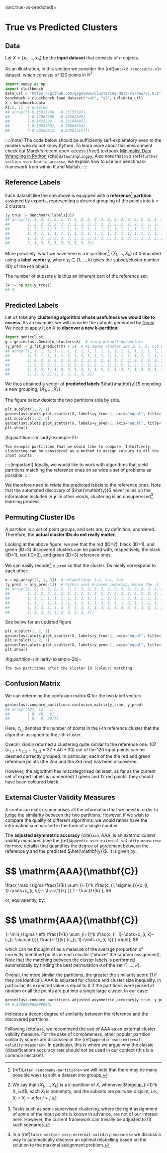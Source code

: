 



(sec:true-vs-predicted)=
# True vs Predicted Clusters


## Data

Let $X=\{\mathbf{x}_1, \dots, \mathbf{x}_n\}$ be the **input dataset**
that consists of $n$ objects.

As an illustration, in this section we consider the {ref}`wut/x2 <sec:suite-v1>`
dataset, which consists of 120 points in $\mathbb{R}^2$.



```python
import numpy as np
import clustbench
data_url = "https://github.com/gagolews/clustering-data-v1/raw/v1.0.1"
benchmark = clustbench.load_dataset("wut", "x2", url=data_url)
X = benchmark.data
X[:5, :]  # preview
## array([[-0.16911746, -0.25135197],
##        [-0.17667309, -0.48302249],
##        [-0.1423283 , -0.36194485],
##        [-0.10637601, -0.70068834],
##        [-0.49353012, -0.23587515]])
```

::::{note}
The code below should be sufficiently self-explanatory even to the readers
who do not know Python. To learn more about this environment
check out Marek's recent open-access (free!) textbook
[Minimalist Data Wrangling in Python](https://datawranglingpy.gagolewski.com/)
{cite}`datawranglingpy`.
Also note that in a {ref}`further section <sec:how-to-access>`,
we explain how to use our benchmark framework from within R and Matlab.
::::


## Reference Labels

Each dataset like the one above is equipped with a
**reference[^footmanyreference] partition** assigned by experts, representing
a desired grouping of the points into $k \ge 2$ clusters.

[^footmanyreference]: {ref}`Later <sec:many-partitions>` we will note
    that there may be many possible ways to split a dataset into groups.





```python
(y_true := benchmark.labels[0])
## array([2, 2, 2, 2, 2, 2, 2, 2, 2, 2, 2, 2, 2, 2, 2, 2, 2, 2, 2, 2, 2, 2,
##        2, 2, 2, 2, 2, 2, 2, 2, 2, 2, 2, 2, 2, 2, 2, 2, 2, 2, 1, 1, 1, 1,
##        1, 1, 1, 1, 1, 1, 1, 1, 1, 1, 1, 1, 1, 1, 1, 1, 1, 1, 1, 1, 1, 1,
##        1, 1, 1, 1, 1, 1, 1, 1, 1, 1, 1, 1, 1, 1, 1, 1, 1, 1, 1, 1, 1, 1,
##        1, 1, 3, 3, 3, 3, 3, 3, 3, 3, 3, 3, 3, 3, 3, 3, 3, 3, 3, 3, 3, 3,
##        3, 3, 3, 3, 3, 3, 3, 3, 3, 3])
```


More precisely, what we have here is a
$k$-partition[^footpart] $\{X_1,\dots,X_k\}$ of $X$
encoded using a **label vector** $\mathbf{y}$, where
$y_i\in\{1,\dots,k\}$ gives the subset/cluster number (ID) of the $i$-th object.


[^footpart]: We say that $\{X_1,\dots,X_k\}$ is a $k$-partition of $X$,
    whenever $\bigcup_{i=1}^k X_i=X$, each $X_i$ is nonempty,
    and the subsets are pairwise disjoint, i.e., $X_i\cap X_j=\emptyset$
    for $i\neq j$.


The number of subsets $k$ is thus an inherent part of the
reference set:



```python
(k := np.max(y_true))
## 3
```



## Predicted Labels

Let us take any **clustering algorithm whose usefulness
we would like to assess**. As an example, we will consider the outputs
generated by [*Genie*](https://genieclust.gagolewski.com).
We need to apply it on $X$ to **discover a new $k$-partition**:



```python
import genieclust
g = genieclust.Genie(n_clusters=k)  # using default parameters
(y_pred := g.fit_predict(X) + 1)  # +1 makes cluster IDs in 1..k, not 0..(k-1)
## array([1, 1, 1, 1, 1, 1, 1, 1, 1, 1, 1, 1, 1, 1, 1, 1, 1, 1, 1, 1, 1, 1,
##        1, 1, 1, 1, 1, 1, 1, 1, 1, 1, 1, 1, 1, 1, 1, 1, 1, 1, 1, 1, 2, 1,
##        2, 2, 2, 2, 2, 2, 2, 2, 1, 2, 2, 2, 1, 1, 2, 3, 2, 2, 2, 2, 2, 1,
##        2, 2, 2, 2, 2, 1, 2, 2, 2, 2, 2, 1, 2, 2, 2, 1, 2, 1, 2, 2, 2, 2,
##        2, 1, 3, 3, 3, 3, 3, 3, 3, 3, 3, 3, 3, 3, 3, 3, 3, 3, 3, 3, 3, 3,
##        3, 3, 3, 3, 3, 3, 3, 3, 3, 3])
```

We thus obtained a vector of **predicted labels** $\hat{\mathbf{y}}$
encoding a new grouping, $\{\hat{X}_1,\dots,\hat{X}_k\}$.

The figure below depicts the two partitions side by side.




```python
plt.subplot(1, 2, 1)
genieclust.plots.plot_scatter(X, labels=y_true-1, axis="equal", title="y_true")
plt.subplot(1, 2, 2)
genieclust.plots.plot_scatter(X, labels=y_pred-1, axis="equal", title="y_pred")
plt.show()
```

(fig:partition-similarity-example-2)=
```{figure} true-vs-predicted-figures/partition-similarity-example-2-1.*
Two example partitions that we would like to compare. Intuitively, clustering can be considered as a method to assign colours to all the input points.
```

::::{important}
Ideally, we would like to work with algorithms that yield partitions
matching the reference ones on as wide a set of problems
as possible.
::::

We therefore need to *relate* the predicted labels to the reference ones.
Note that the automated discovery of $\hat{\mathbf{y}}$
never relies on the information included in $\mathbf{y}$.
In other words, clustering is an unsupervised[^footsemisupervised]
learning process.


[^footsemisupervised]: Tasks such as semi-supervised clustering,
    where the right assignment of *some* of the input points is known in
    advance, are not of our interest here. However, the current framework can
    trivially be adjusted to fit such scenarios.




## Permuting Cluster IDs

A partition is a *set* of point groups, and sets are, by definition, unordered.
Therefore, the **actual cluster IDs do not really matter**.


Looking at the above figure, we see that
the red (ID=2), black (ID=1), and green (ID=3) discovered clusters
can be paired with, respectively,
the black (ID=1), red (ID=2), and green (ID=3) reference ones.

We can easily recode[^footmanualrelabel] `y_pred`
so that the cluster IDs nicely correspond to each other:




```python
o = np.array([2, 1, 3])  # relabelling: 1→2, 2→1, 3→3
(y_pred := o[y_pred-1])  # Python uses 0-based indexing, hence the -1
## array([2, 2, 2, 2, 2, 2, 2, 2, 2, 2, 2, 2, 2, 2, 2, 2, 2, 2, 2, 2, 2, 2,
##        2, 2, 2, 2, 2, 2, 2, 2, 2, 2, 2, 2, 2, 2, 2, 2, 2, 2, 2, 2, 1, 2,
##        1, 1, 1, 1, 1, 1, 1, 1, 2, 1, 1, 1, 2, 2, 1, 3, 1, 1, 1, 1, 1, 2,
##        1, 1, 1, 1, 1, 2, 1, 1, 1, 1, 1, 2, 1, 1, 1, 2, 1, 2, 1, 1, 1, 1,
##        1, 2, 3, 3, 3, 3, 3, 3, 3, 3, 3, 3, 3, 3, 3, 3, 3, 3, 3, 3, 3, 3,
##        3, 3, 3, 3, 3, 3, 3, 3, 3, 3])
```

See below for an updated figure.




```python
plt.subplot(1, 2, 1)
genieclust.plots.plot_scatter(X, labels=y_true-1, axis="equal", title="y_true")
plt.subplot(1, 2, 2)
genieclust.plots.plot_scatter(X, labels=y_pred-1, axis="equal", title="y_pred")
plt.show()
```

(fig:partition-similarity-example-2b)=
```{figure} true-vs-predicted-figures/partition-similarity-example-2b-3.*
The two partitions after the cluster ID (colour) matching.
```


[^footmanualrelabel]: In a
    {ref}`later section <sec:external-validity-measures>` we discuss a way
    to automatically discover an optimal relabelling based on the solution
    to the maximal assignment problem.



## Confusion Matrix

We can determine the confusion matrix $\mathbf{C}$ for the two label vectors:



```python
genieclust.compare_partitions.confusion_matrix(y_true, y_pred)
## array([[37, 12,  1],
##        [ 0, 40,  0],
##        [ 0,  0, 30]])
```

Here, $c_{i, j}$ denotes the number of points in the $i$-th reference cluster
that the algorithm assigned to the $j$-th cluster.

Overall, *Genie* returned a clustering quite similar to the reference one.
107 ($c_{1,1}+c_{2, 2}+c_{3,3}=37+40+30$) out of the 120 input points
can be deemed correctly grouped. In particular, each of the the red and green
reference points (the 2nd and the 3rd row) has been discovered.

However, the algorithm has miscategorised (at least, as far as the current
set of expert labels is concerned) 1 green and 12 red points:
they should have been coloured black.



## External Cluster Validity Measures

A confusion matrix summarises all the information that we need
in order to judge the similarity between the two partitions. However,
if we wish to compare the quality of different algorithms,
we would rather have the information summarised in the form of a single number.


The **adjusted asymmetric accuracy** {cite}`aaa`, AAA,
is an *external cluster validity measures*
(see the {ref}`Appendix <sec:external-validity-measures>` for more details)
that quantifies the degree of agreement between the reference $\mathbf{y}$ and
the predicted $\hat{\mathbf{y}}$.
It is given by:

$$
\mathrm{AAA}(\mathbf{C})
=
\frac{
\max_\sigma \frac{1}{k} \sum_{i=1}^k \frac{c_{i, \sigma(i)}}{c_{i, 1}+\dots+c_{i, k}} - \frac{1}{k}
}{
1 - \frac{1}{k}
},
$$

or, equivalently, by:

$$
\mathrm{AAA}(\mathbf{C})
=
1-
\min_\sigma
\left(
\frac{1}{k}
\sum_{i=1}^k \frac{c_{i, 1}+\dots+c_{i, k}-c_{i, \sigma(i)}}{ \frac{k-1}{k} (c_{i, 1}+\dots+c_{i, k}) }
\right),
$$

which can be thought of as a measure of the average proportion of
correctly identified points in each cluster ("above" the random assignment).
Note that the matching between the cluster labels is performed
automatically by finding the best permutation $\sigma$
of the set $\{1,\dots,k\}$.

Overall, the more similar the partitions, the greater the similarity score
(1 if they are identical). AAA is adjusted for chance and cluster size
inequality. In particular, its expected value is equal to 0 if the partitions were
picked at random or all the points are put into a single large cluster.
In our case:



```python
genieclust.compare_partitions.adjusted_asymmetric_accuracy(y_true, y_pred)
## 0.8700000000000001
```

indicates a decent degree of similarity between the reference
and the discovered partitions.


Following {cite}`aaa`, we recommend the use of AAA as an external cluster
validity measure. For the sake of completeness, other popular
partition similarity scores are discussed
in the {ref}`Appendix <sec:external-validity-measures>`.
In particular, this is where we argue why the classic (classification)
accuracy rate should not be used in our context (this is a common mistake!).
